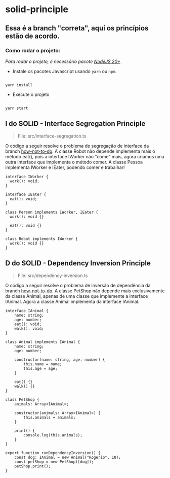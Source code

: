 # solid-principle

## Essa é a branch "correta", aqui os princípios estão de acordo.

### Como rodar o projeto:

_Para rodar o projeto, é necessário pacote [NodeJS 20+](https://nodejs.org/en/download/)_

- Instale os pacotes Javascript usando `yarn` ou `npm`.

```

yarn install

```

- Execute o projeto

```

yarn start

```

## I do SOLID - Interface Segregation Principle

> File: src/interface-segregation.ts

O código a seguir resolve o problema de segregação de interface da branch [how-not-to-do](https://github.com/cracogabriel/solid-principle/tree/how-not-to-do?tab=readme-ov-file#i-do-solid---interface-segregation-principle). A classe Robot não depende implementa mais o método eat(), pois a interface IWorker não "come" mais, agora criamos uma outra interface que implementa o método comer. A classe Pessoa implementa IWorker e IEater, podendo comer e trabalhar!

```
interface IWorker {
  work(): void;
}

interface IEater {
  eat(): void;
}

class Person implements IWorker, IEater {
  work(): void {}

  eat(): void {}
}

class Robot implements IWorker {
  work(): void {}
}
```

## D do SOLID - Dependency Inversion Principle

> File: src/dependency-inversion.ts

O código a seguir resolve o problema de inversão de dependência da branch [how-not-to-do](https://github.com/cracogabriel/solid-principle/tree/how-not-to-do?tab=readme-ov-file#d-do-solid---dependency-inversion-principle). A classe PetShop não depende mais exclusivamente da classe Animal, apenas de uma classe que implemente a interface IAnimal. Agora a classe Animal implementa da interface IAnimal.

```
interface IAnimal {
    name: string;
    age: number;
    eat(): void;
    walk(): void;
}

class Animal implements IAnimal {
    name: string;
    age: number;

    constructor(name: string, age: number) {
        this.name = name;
        this.age = age;
    }

    eat() {}
    walk() {}
}

class PetShop {
    animals: Array<IAnimal>;

    constructor(animals: Array<IAnimal>) {
        this.animals = animals;
    }

    print() {
        console.log(this.animals);
    }
}

export function runDependencyInversion() {
    const dog: IAnimal = new Animal("Rogerio", 10);
    const petShop = new PetShop([dog]);
    petShop.print();
}
```

